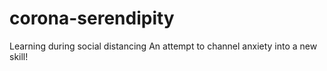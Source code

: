 # corona-serendipity
Learning during social distancing 
An attempt to channel anxiety into a new skill!
